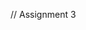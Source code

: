 <!--/***********************************************************************************
 * Student Name: MD Arafat Koyes
 * Student Email: 133682229
 * Seneca Email: makoyes@myseneca.ca
 ****************************************************************************/-->

// Assignment 3
